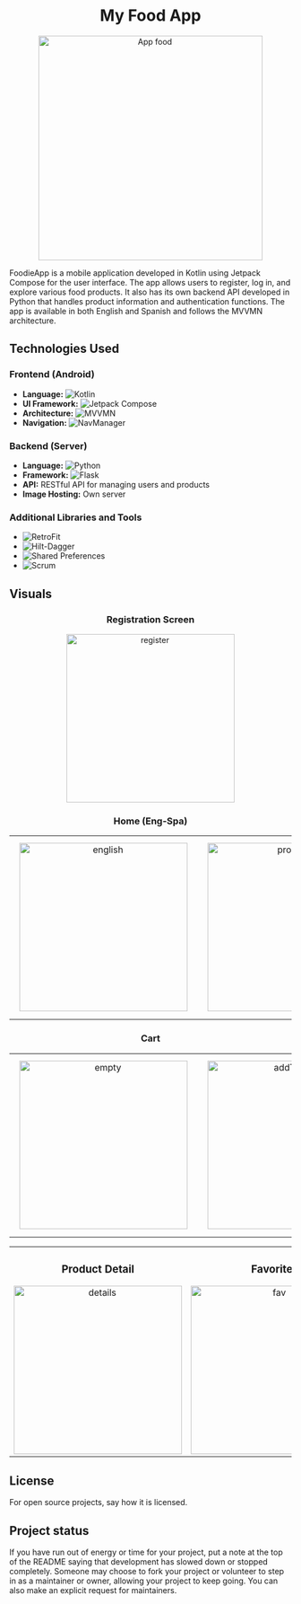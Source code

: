 <h1 align="center">My Food App</h1>

<p align="center">
  <img src="https://github.com/user-attachments/assets/10a07355-a399-4742-a18b-248e605e3498" width="400" alt="App food">
</p>

FoodieApp is a mobile application developed in Kotlin using Jetpack Compose for the user interface. The app allows users to register, log in, and explore various food products. It also has its own backend API developed in Python that handles product information and authentication functions. The app is available in both English and Spanish and follows the MVVMN architecture.

## Technologies Used

### Frontend (Android)

- **Language:** ![Kotlin](https://img.shields.io/badge/Kotlin-8b14f9.svg?style=for-the-badge&logo=openjdk&logoColor=white)
- **UI Framework:** ![Jetpack Compose](https://img.shields.io/badge/Jetpack_Compose-4285F4.svg?style=for-the-badge&logo=jetpack-compose&logoColor=white)
- **Architecture:** ![MVVMN](https://img.shields.io/badge/MVVM-FFCA28.svg?style=for-the-badge&logo=android&logoColor=white) 
- **Navigation:** ![NavManager](https://img.shields.io/badge/NavManager-00ACC1.svg?style=for-the-badge&logo=android&logoColor=white)

### Backend (Server)

- **Language:** ![Python](https://img.shields.io/badge/Python-3776AB.svg?style=for-the-badge&logo=python&logoColor=white)
- **Framework:** ![Flask](https://img.shields.io/badge/Flask-000000.svg?style=for-the-badge&logo=flask&logoColor=white) 
- **API:** RESTful API for managing users and products
- **Image Hosting:** Own server

### Additional Libraries and Tools

- ![RetroFit](https://img.shields.io/badge/RetroFit-4DB33D.svg?style=for-the-badge&logo=android&logoColor=white)
- ![Hilt-Dagger](https://img.shields.io/badge/Hilt_Dagger-007396.svg?style=for-the-badge&logo=dagger&logoColor=white)
- ![Shared Preferences](https://img.shields.io/badge/Shared_Preferences-F9AB00.svg?style=for-the-badge&logo=android&logoColor=white)
- ![Scrum](https://img.shields.io/badge/Scrum-00BFFF.svg?style=for-the-badge&logo=scrum&logoColor=white)

## Visuals

<div align="center">
  <h3>Registration Screen</h3>
  <img src="https://github.com/user-attachments/assets/70ccc7f2-98f1-47c7-ae58-78a69de5ee01" width="300" alt="register">
</div>

<div align="center">
  <h3>Home (Eng-Spa)</h3>
  <table>
    <tr>
      <td align="center">
        <img src="https://github.com/user-attachments/assets/68e9f7af-78d5-428f-92ed-9879f059d420" width="300" alt="english" style="margin: 10px;">
      </td>
      <td align="center">
        <img src="https://github.com/user-attachments/assets/923d5490-514a-4664-a883-f9ec3b3de843" width="300" alt="products" style="margin: 10px;">
      </td>
      <td align="center">
        <img src="https://github.com/user-attachments/assets/1f9d96d1-f584-4b89-9806-41698e2ea1fc" width="300" alt="spanish" style="margin: 10px;">
      </td>
    </tr>
  </table>
</div>

<div align="center">
  <h3>Cart</h3>
  <table>
    <tr>
      <td align="center">
        <img src="https://github.com/user-attachments/assets/96f44540-d71c-459f-98d2-fbd714f51654" width="300" alt="empty" style="margin: 10px;">
      </td>
      <td align="center">
        <img src="https://github.com/user-attachments/assets/991992b2-a06c-480b-9dc0-9687d18274c5" width="300" alt="addToCart" style="margin: 10px;">
      </td>
      <td align="center">
        <img src="https://github.com/user-attachments/assets/d3664783-66fa-44bf-83f4-4f5b91cc5875" width="300" alt="cart" style="margin: 10px;">
      </td>
    </tr>
  </table>
</div>

<div align="center">
  <table>
    <tr>
      <td align="center">
        <h3>Product Detail</h3>
        <img src="https://github.com/user-attachments/assets/d391b5a8-daf2-4b3a-b70d-ea02f7edbcf3" width="300" alt="details">
      </td>
      <td align="center">
        <h3>Favorites</h3>
        <img src="https://github.com/user-attachments/assets/a9947b44-ab5f-4b27-a6a1-87d3eb55fbaa" width="300" alt="fav">
      </td>
      <td align="center">
        <h3>Profile</h3>
        <img src="https://github.com/user-attachments/assets/d575b36e-ae1d-4ab3-b898-feb39f93ae45" width="300" alt="profile">
      </td>
    </tr>
  </table>
</div>


## License
For open source projects, say how it is licensed.

## Project status
If you have run out of energy or time for your project, put a note at the top of the README saying that development has slowed down or stopped completely. Someone may choose to fork your project or volunteer to step in as a maintainer or owner, allowing your project to keep going. You can also make an explicit request for maintainers.
